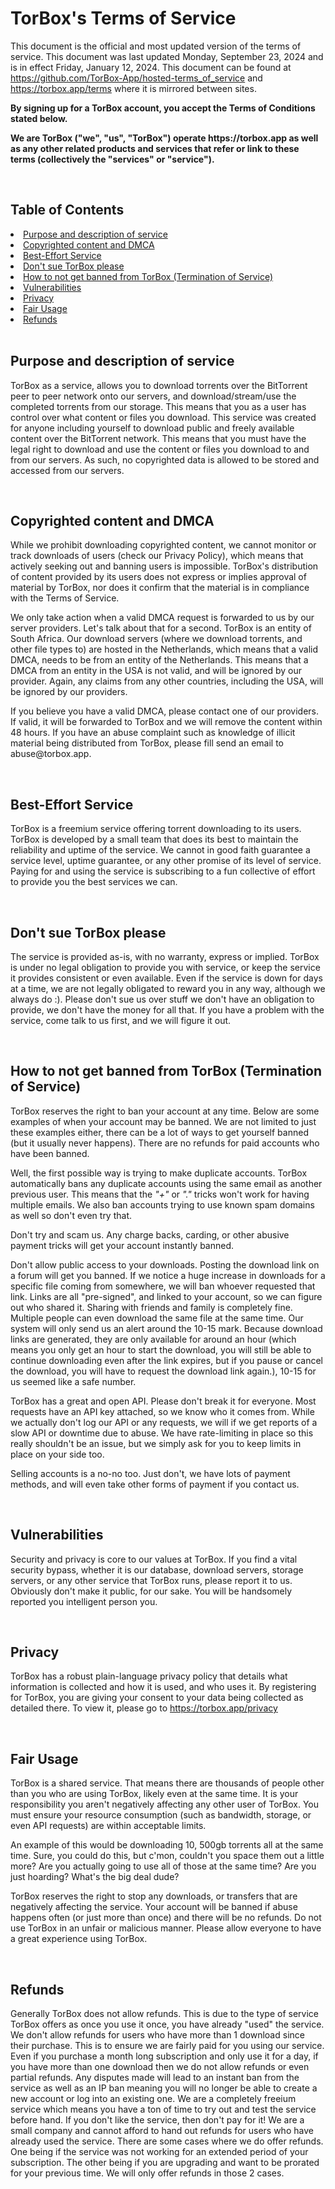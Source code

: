 <h1>TorBox's Terms of Service</h1>

<p>This document is the official and most updated version of the terms of service. This document was last updated Monday, September 23, 2024 and is in effect Friday, January 12, 2024. This document can be found at <a href="https://github.com/TorBox-App/hosted-terms_of_service" target="_blank">https://github.com/TorBox-App/hosted-terms_of_service</a> and <a href="https://torbox.app/terms" target="_blank">https://torbox.app/terms</a> where it is mirrored between sites.</p>

<p><strong>By signing up for a TorBox account, you accept the Terms of Conditions stated below.</strong></p>
<p><strong>We are TorBox ("we", "us", "TorBox") operate https://torbox.app as well as any other related products and services that refer or link to these terms (collectively the "services" or "service").</strong></p>

<br/>

<h2>Table of Contents</h2>
<li><a href="#purpose">Purpose and description of service</a></li>
<li><a href="#dmca">Copyrighted content and DMCA</a></li>
<li><a href="#best-effort">Best-Effort Service</a></li>
<li><a href="#dont-sue">Don't sue TorBox please</a></li>
<li><a href="#termination">How to not get banned from TorBox (Termination of Service)</a></li>
<li><a href="#vulnerabilities">Vulnerabilities</a></li>
<li><a href="#privacy">Privacy</a></li>
<li><a href="#fair-usage">Fair Usage</a></li>
<li><a href="#refunds">Refunds</a></li>

<br/>

<h2 id="purpose">Purpose and description of service</h2>

<p>TorBox as a service, allows you to download torrents over the BitTorrent peer to peer network onto our servers, and download/stream/use the completed torrents from our storage. This means that you as a user has control over what content or files you download. This service was created for anyone including yourself to download public and freely available content over the BitTorrent network. This means that you must have the legal right to download and use the content or files you download to and from our servers. As such, no copyrighted data is allowed to be stored and accessed from our servers.</p>

<br/>

<h2 id="dmca">Copyrighted content and DMCA</h2>

<p>While we prohibit downloading copyrighted content, we cannot monitor or track downloads of users (check our Privacy Policy), which means that actively seeking out and banning users is impossible. TorBox's distribution of content provided by its users does not express or implies approval of material by TorBox, nor does it confirm that the material is in compliance with the Terms of Service.</p>

<p>We only take action when a valid DMCA request is forwarded to us by our server providers. Let's talk about that for a second. TorBox is an entity of South Africa. Our download servers (where we download torrents, and other file types to) are hosted in the Netherlands, which means that a valid DMCA, needs to be from an entity of the Netherlands. This means that a DMCA from an entity in the USA is not valid, and will be ignored by our provider. Again, any claims from any other countries, including the USA, will be ignored by our providers.</p>

<p>If you believe you have a valid DMCA, please contact one of our providers. If valid, it will be forwarded to TorBox and we will remove the content within 48 hours. If you have an abuse complaint such as knowledge of illicit material being distributed from TorBox, please fill send an email to abuse@torbox.app.</p>

<br/>

<h2 id="best-effort">Best-Effort Service</h2>

<p>TorBox is a freemium service offering torrent downloading to its users. TorBox is developed by a small team that does its best to maintain the reliability and uptime of the service. We cannot in good faith guarantee a service level, uptime guarantee, or any other promise of its level of service. Paying for and using the service is subscribing to a fun collective of effort to provide you the best services we can.</p>

<br/>

<h2 id="dont-sue">Don't sue TorBox please</h2>

<p>The service is provided as-is, with no warranty, express or implied. TorBox is under no legal obligation to provide you with service, or keep the service it provides consistent or even available. Even if the service is down for days at a time, we are not legally obligated to reward you in any way, although we always do :). Please don't sue us over stuff we don't have an obligation to provide, we don't have the money for all that. If you have a problem with the service, come talk to us first, and we will figure it out.</p>

<br/>

<h2 id="termination">How to not get banned from TorBox (Termination of Service)</h2>

<p>TorBox reserves the right to ban your account at any time. Below are some examples of when your account may be banned. We are not limited to just these examples either, there can be a lot of ways to get yourself banned (but it usually never happens). There are no refunds for paid accounts who have been banned.</p>

<p>Well, the first possible way is trying to make duplicate accounts. TorBox automatically bans any duplicate accounts using the same email as another previous user. This means that the <i>"+"</i> or <i>"."</i> tricks won't work for having multiple emails. We also ban accounts trying to use known spam domains as well so don't even try that.</p>

<p>Don't try and scam us. Any charge backs, carding, or other abusive payment tricks will get your account instantly banned.</p>

<p>Don't allow public access to your downloads. Posting the download link on a forum will get you banned. If we notice a huge increase in downloads for a specific file coming from somewhere, we will ban whoever requested that link. Links are all "pre-signed", and linked to your account, so we can figure out who shared it. Sharing with friends and family is completely fine. Multiple people can even download the same file at the same time. Our system will only send us an alert around the 10-15 mark. Because download links are generated, they are only available for around an hour (which means you only get an hour to start the download, you will still be able to continue downloading even after the link expires, but if you pause or cancel the download, you will have to request the download link again.), 10-15 for us seemed like a safe number.</p>

<p>TorBox has a great and open API. Please don't break it for everyone. Most requests have an API key attached, so we know who it comes from. While we actually don't log our API or any requests, we will if we get reports of a slow API or downtime due to abuse. We have rate-limiting in place so this really shouldn't be an issue, but we simply ask for you to keep limits in place on your side too.</p>

<p>Selling accounts is a no-no too. Just don't, we have lots of payment methods, and will even take other forms of payment if you contact us.</p>

<br/>

<h2 id="vulnerabilities">Vulnerabilities</h2>

<p>Security and privacy is core to our values at TorBox. If you find a vital security bypass, whether it is our database, download servers, storage servers, or any other service that TorBox runs, please report it to us. Obviously don't make it public, for our sake. You will be handsomely reported you intelligent person you.</p>

<br/>

<h2 id="privacy">Privacy</h2>

<p>TorBox has a robust plain-language privacy policy that details what information is collected and how it is used, and who uses it. By registering for TorBox, you are giving your consent to your data being collected as detailed there. To view it, please go to <a href="https://torbox.app/privacy" target="_blank">https://torbox.app/privacy</a></p>

<br/>

<h2 id="fair-usage">Fair Usage</h2>

<p>TorBox is a shared service. That means there are thousands of people other than you who are using TorBox, likely even at the same time. It is your responsibility you aren't negatively affecting any other user of TorBox. You must ensure your resource consumption (such as bandwidth, storage, or even API requests) are within acceptable limits.</p>

<p>An example of this would be downloading 10, 500gb torrents all at the same time. Sure, you could do this, but c'mon, couldn't you space them out a little more? Are you actually going to use all of those at the same time? Are you just hoarding? What's the big deal dude?</p>

<p>TorBox reserves the right to stop any downloads, or transfers that are negatively affecting the service. Your account will be banned if abuse happens often (or just more than once) and there will be no refunds. Do not use TorBox in an unfair or malicious manner. Please allow everyone to have a great experience using TorBox.</p>

<br/>

<h2 id="refunds">Refunds</h2>

<p>Generally TorBox does not allow refunds. This is due to the type of service TorBox offers as once you use it once, you have already "used" the service. We don't allow refunds for users who have more than 1 download since their purchase. This is to ensure we are fairly paid for you using our service. Even if you purchase a month long subscription and only use it for a day, if you have more than one download then we do not allow refunds or even partial refunds. Any disputes made will lead to an instant ban from the service as well as an IP ban meaning you will no longer be able to create a new account or log into an existing one. We are a completely freeium service which means you have a ton of time to try out and test the service before hand. If you don't like the service, then don't pay for it! We are a small company and cannot afford to hand out refunds for users who have already used the service. There are some cases where we do offer refunds. One being if the service was not working for an extended period of your subscription. The other being if you are upgrading and want to be prorated for your previous time. We will only offer refunds in those 2 cases.</p>

<br/>
